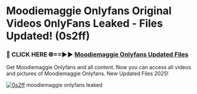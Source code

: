 # Moodiemaggie Onlyfans Original Videos 0nlyFans Leaked - Files Updated! (0s2ff)

<h3>🔴 CLICK HERE 🌐==►► <a href="https://tinyurl.com/x26r9saj" rel="nofollow">Moodiemaggie Onlyfans Updated Files</a></h3>

Get Moodiemaggie Onlyfans and all content. Now you can access all videos and pictures of Moodiemaggie Onlyfans. New Updated Files 2025!

[![0s2ff](https://i.imgur.com/LkgZPqh.gif)](https://tinyurl.com/x26r9saj)
moodiemaggie onlyfans leaked